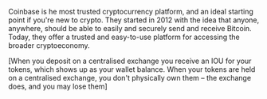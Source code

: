 Coinbase is he most trusted cryptocurrency platform, and an ideal starting point if you're new to crypto. They started in 2012 with the idea that anyone, anywhere, should be able to easily and securely send and receive Bitcoin. Today, they offer a trusted and easy-to-use platform for accessing the broader cryptoeconomy.

[When you deposit on a centralised exchange you receive an IOU for your tokens, which shows up as your wallet balance. When your tokens are held on a centralised exchange, you don't physically own them – the exchange does, and you may lose them]